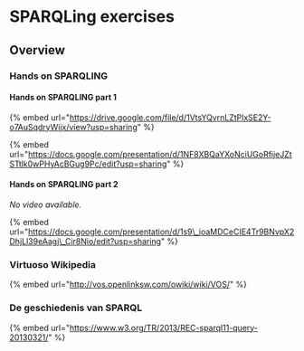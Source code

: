 # SPARQLing exercises

## Overview

### Hands on SPARQLING

#### Hands on SPARQLING part 1

{% embed url="https://drive.google.com/file/d/1VtsYQvrnLZtPlxSE2Y-o7AuSqdryWijx/view?usp=sharing" %}

{% embed url="https://docs.google.com/presentation/d/1NF8XBQaYXoNciUGoRfijeJZtSTtlk0wPHyAcBGug9Pc/edit?usp=sharing" %}



#### Hands on SPARQLING part 2

_No video available._

{% embed url="https://docs.google.com/presentation/d/1s9\_ioaMDCeCIE4Tr9BNvpX2DhjLl39eAagj\_Cir8Nio/edit?usp=sharing" %}

### Virtuoso Wikipedia

{% embed url="http://vos.openlinksw.com/owiki/wiki/VOS/" %}

### De geschiedenis van SPARQL

{% embed url="https://www.w3.org/TR/2013/REC-sparql11-query-20130321/" %}



